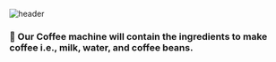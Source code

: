 ![header](https://github.com/Sowndarya9920/CoffeeMachineSimulator/assets/112794922/073a3bad-38e0-461e-94c2-feceec328805)

### :hotel: Our Coffee machine will contain the ingredients to make coffee i.e., milk, water, and coffee beans. 
